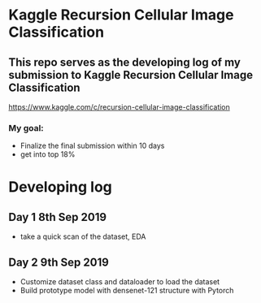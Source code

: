 # Kaggle Recursion Cellular Image Classification
## This repo serves as the developing log of my submission to Kaggle Recursion Cellular Image Classification
https://www.kaggle.com/c/recursion-cellular-image-classification

### My goal:
- Finalize the final submission within 10 days
- get into top 18%

# Developing log
## Day 1 8th Sep 2019
- take a quick scan of the dataset, EDA

## Day 2 9th Sep 2019
- Customize dataset class and dataloader to load the dataset
- Build prototype model with densenet-121 structure with Pytorch

